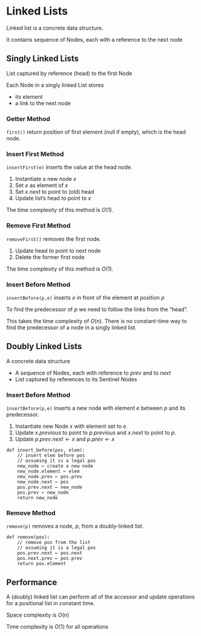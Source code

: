# Linked Lists

Linked list is a concrete data structure.

It contains sequence of Nodes, each with a reference to the next node

## Singly Linked Lists

List captured by reference (head) to the first Node

Each Node in a singly linked List stores
- its element
- a link to the next node

### Getter Method

`first()`  return position of first element (null if empty), which is the head node.

### Insert First Method

`insertFirst(e)` inserts the value at the head node.
1. Instantiate a new node $x$
2. Set $e$ as element of $x$
3. Set $x.next$ to point to (old) head
4. Update list’s head to point to $x$

The time complexity of this method is $O(1)$.

### Remove First Method

`removeFirst()` removes the first node.
1. Update head to point to next node
2. Delete the former first node

The time complexity of this method is $O(1)$.

### Insert Before Method

`insertBefore(p,e)` inserts $e$ in front of the element at position $p$

To find the predecessor of $p$ we need to follow the links from
the “head”. 

This takes the time complexity of $O(n)$. There is no constant-time way to find the predecessor of a node in a singly linked list.

## Doubly Linked Lists

A concrete data structure
- A sequence of Nodes, each with reference to $prev$ and to $next$
- List captured by references to its Sentinel Nodes

### Insert Before Method

`insertBefore(p,e)` inserts a new node with element $e$ between $p$ and its predecessor.

1. Instantiate new Node $x$ with element set to $e$.
2. Update $x.previous$ to point to $p.previous$ and $x.next$ to point to $p$.
3. Update $p.prev.next ← x$ and $p.prev ← x$

```
def insert_before(pos, elem):
    // insert elem before pos
    // assuming it is a legal pos
    new_node ← create a new node
    new_node.element ← elem
    new_node.prev ← pos.prev
    new_node.next ← pos
    pos.prev.next ← new_node
    pos.prev ← new_node
    return new_node
```

### Remove Method

`remove(p)` removes a node, $p$, from a doubly-linked list.


```
def remove(pos):
    // remove pos from the list
    // assuming it is a legal pos
    pos.prev.next ← pos.next
    pos.next.prev ← pos.prev
    return pos.element
```

## Performance

A (doubly) linked list can perform all of the accessor and update operations for a positional list in constant time.

Space complexity is $O(n)$

Time complexity is $O(1)$ for all operations